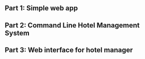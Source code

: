 ## Part 1: Simple web app

## Part 2: Command Line Hotel Management System

## Part 3: Web interface for hotel manager
